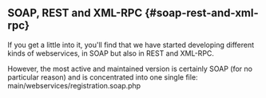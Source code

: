 ## SOAP, REST and XML-RPC {#soap-rest-and-xml-rpc}

If you get a little into it, you&#039;ll find that we have started developing different kinds of webservices, in SOAP but also in REST and XML-RPC.

However, the most active and maintained version is certainly SOAP (for no particular reason) and is concentrated into one single file: main/webservices/registration.soap.php